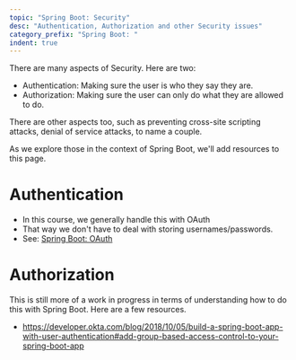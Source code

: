 ```yaml
---
topic: "Spring Boot: Security"
desc: "Authentication, Authorization and other Security issues"
category_prefix: "Spring Boot: "
indent: true
---
```



There are many aspects of Security.   Here are two:

* Authentication: Making sure the user is who they say they are.
* Authorization: Making sure the user can only do what they are allowed to do.

There are other aspects too, such as preventing cross-site scripting attacks, denial of service attacks, to name a couple.

As we explore those in the context of Spring Boot, we'll add resources to this page.

# Authentication

* In this course, we generally handle this with OAuth
* That way we don't have to deal with storing usernames/passwords.
* See: [Spring Boot: OAuth](https://ucsb-cs56.github.io/topics/spring_boot_oauth/)

# Authorization

This is still more of a work in progress in terms of understanding how to do this with Spring Boot.  Here are a few resources.

* <https://developer.okta.com/blog/2018/10/05/build-a-spring-boot-app-with-user-authentication#add-group-based-access-control-to-your-spring-boot-app>
